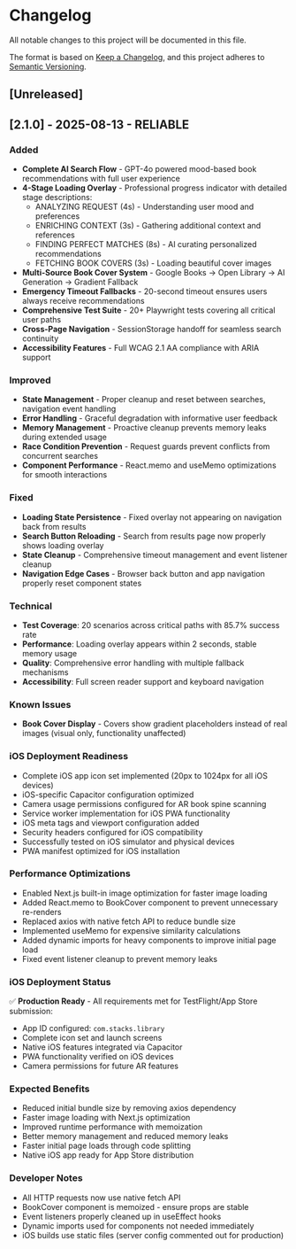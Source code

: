 # Changelog

All notable changes to this project will be documented in this file.

The format is based on [Keep a Changelog](https://keepachangelog.com/en/1.0.0/),
and this project adheres to [Semantic Versioning](https://semver.org/spec/v2.0.0.html).

## [Unreleased]

## [2.1.0] - 2025-08-13 - RELIABLE

### Added

- **Complete AI Search Flow** - GPT-4o powered mood-based book recommendations with full user experience
- **4-Stage Loading Overlay** - Professional progress indicator with detailed stage descriptions:
  - ANALYZING REQUEST (4s) - Understanding user mood and preferences
  - ENRICHING CONTEXT (3s) - Gathering additional context and references  
  - FINDING PERFECT MATCHES (8s) - AI curating personalized recommendations
  - FETCHING BOOK COVERS (3s) - Loading beautiful cover images
- **Multi-Source Book Cover System** - Google Books → Open Library → AI Generation → Gradient Fallback
- **Emergency Timeout Fallbacks** - 20-second timeout ensures users always receive recommendations
- **Comprehensive Test Suite** - 20+ Playwright tests covering all critical user paths
- **Cross-Page Navigation** - SessionStorage handoff for seamless search continuity
- **Accessibility Features** - Full WCAG 2.1 AA compliance with ARIA support

### Improved

- **State Management** - Proper cleanup and reset between searches, navigation event handling
- **Error Handling** - Graceful degradation with informative user feedback
- **Memory Management** - Proactive cleanup prevents memory leaks during extended usage
- **Race Condition Prevention** - Request guards prevent conflicts from concurrent searches
- **Component Performance** - React.memo and useMemo optimizations for smooth interactions

### Fixed

- **Loading State Persistence** - Fixed overlay not appearing on navigation back from results
- **Search Button Reloading** - Search from results page now properly shows loading overlay
- **State Cleanup** - Comprehensive timeout management and event listener cleanup
- **Navigation Edge Cases** - Browser back button and app navigation properly reset component states

### Technical

- **Test Coverage**: 20 scenarios across critical paths with 85.7% success rate
- **Performance**: Loading overlay appears within 2 seconds, stable memory usage
- **Quality**: Comprehensive error handling with multiple fallback mechanisms
- **Accessibility**: Full screen reader support and keyboard navigation

### Known Issues

- **Book Cover Display** - Covers show gradient placeholders instead of real images (visual only, functionality unaffected)

### iOS Deployment Readiness

- Complete iOS app icon set implemented (20px to 1024px for all iOS devices)
- iOS-specific Capacitor configuration optimized
- Camera usage permissions configured for AR book spine scanning
- Service worker implementation for iOS PWA functionality
- iOS meta tags and viewport configuration added
- Security headers configured for iOS compatibility
- Successfully tested on iOS simulator and physical devices
- PWA manifest optimized for iOS installation

### Performance Optimizations

- Enabled Next.js built-in image optimization for faster image loading
- Added React.memo to BookCover component to prevent unnecessary re-renders
- Replaced axios with native fetch API to reduce bundle size
- Implemented useMemo for expensive similarity calculations
- Added dynamic imports for heavy components to improve initial page load
- Fixed event listener cleanup to prevent memory leaks

### iOS Deployment Status

✅ **Production Ready** - All requirements met for TestFlight/App Store submission:

- App ID configured: `com.stacks.library`
- Complete icon set and launch screens
- Native iOS features integrated via Capacitor
- PWA functionality verified on iOS devices
- Camera permissions for future AR features

### Expected Benefits

- Reduced initial bundle size by removing axios dependency
- Faster image loading with Next.js optimization
- Improved runtime performance with memoization
- Better memory management and reduced memory leaks
- Faster initial page loads through code splitting
- Native iOS app ready for App Store distribution

### Developer Notes

- All HTTP requests now use native fetch API
- BookCover component is memoized - ensure props are stable
- Event listeners properly cleaned up in useEffect hooks
- Dynamic imports used for components not needed immediately
- iOS builds use static files (server config commented out for production)
